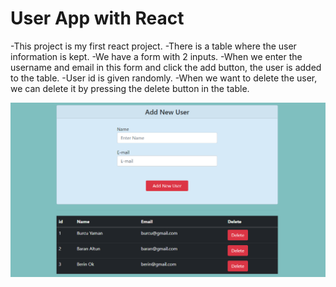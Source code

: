 # User App with React

-This project is my first react project.
-There is a table where the user information is kept. 
-We have a form with 2 inputs.
-When we enter the username and email in this form and click the add button, the user is added to the table.
-User id is given randomly.
-When we want to delete the user, we can delete it by pressing the delete button in the table.

![UserApp](./src/pictures/picture.PNG)
